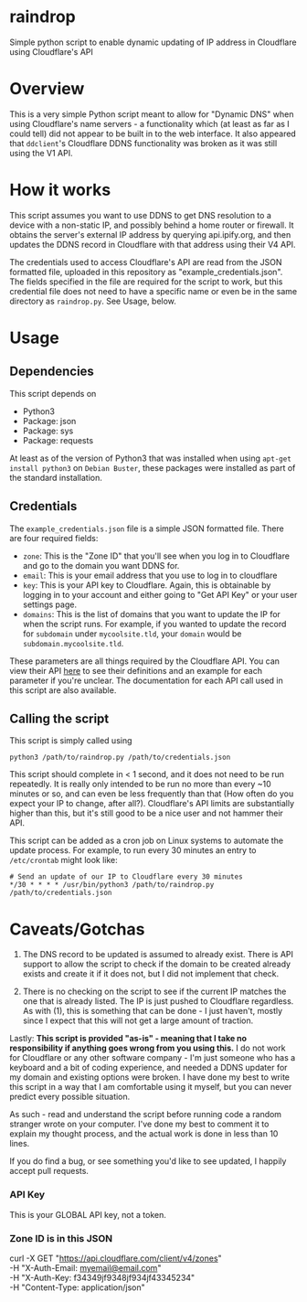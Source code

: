 # raindrop
Simple python script to enable dynamic updating of IP address in Cloudflare using Cloudflare's API

# Overview

This is a very simple Python script meant to allow for "Dynamic DNS" when using Cloudflare's name servers - a functionality which (at least as far as I could tell) did not appear to be built in to the web interface. It also appeared that `ddclient`'s Cloudflare DDNS functionality was broken as it was still using the V1 API.

# How it works

This script assumes you want to use DDNS to get DNS resolution to a device with a non-static IP, and possibly behind a home router or firewall. It obtains the server's external IP address by querying api.ipify.org, and then updates the DDNS record in Cloudflare with that address using their V4 API.

The credentials used to access Cloudflare's API are read from the JSON formatted file, uploaded in this repository as "example_credentials.json". The fields specified in the file are required for the script to work, but this credential file does not need to have a specific name or even be in the same directory as `raindrop.py`. See Usage, below.

# Usage

## Dependencies

This script depends on

  * Python3
  * Package: json
  * Package: sys
  * Package: requests

At least as of the version of Python3 that was installed when using `apt-get install python3` on `Debian Buster`, these packages were installed as part of the standard installation.

## Credentials

The `example_credentials.json` file is a simple JSON formatted file. There are four required fields:

* `zone`: This is the "Zone ID" that you'll see when you log in to Cloudflare and go to the domain you want DDNS for.
* `email`: This is your email address that you use to log in to cloudflare
* `key`: This is your API key to Cloudflare. Again, this is obtainable by logging in to your account and either going to "Get API Key" or your user settings page.
* `domains`: This is the list of domains that you want to update the IP for when the script runs. For example, if you wanted to update the record for `subdomain` under `mycoolsite.tld`, your `domain` would be `subdomain.mycoolsite.tld`.

These parameters are all things required by the Cloudflare API. You can view their API [here](https://api.cloudflare.com/#dns-records-for-a-zone-properties) to see their definitions and an example for each parameter if you're unclear. The documentation for each API call used in this script are also available.

## Calling the script

This script is simply called using

`python3 /path/to/raindrop.py /path/to/credentials.json`

This script should complete in < 1 second, and it does not need to be run repeatedly. It is really only intended to be run no more than every ~10 minutes or so, and can even be less frequently than that (How often do you expect your IP to change, after all?). Cloudflare's API limits are substantially higher than this, but it's still good to be a nice user and not hammer their API.

This script can be added as a cron job on Linux systems to automate the update process. For example, to run every 30 minutes an entry to `/etc/crontab` might look like:

```
# Send an update of our IP to Cloudflare every 30 minutes
*/30 * * * * /usr/bin/python3 /path/to/raindrop.py /path/to/credentials.json
```

# Caveats/Gotchas

1) The DNS record to be updated is assumed to already exist. There is API support to allow the script to check if the domain to be created already exists and create it if it does not, but I did not implement that check.

2) There is no checking on the script to see if the current IP matches the one that is already listed. The IP is just pushed to Cloudflare regardless. As with (1), this is something that can be done - I just haven't, mostly since I expect that this will not get a large amount of traction.

Lastly: **This script is provided "as-is" - meaning that I take no responsibility if anything goes wrong from you using this.** I do not work for Cloudflare or any other software company - I'm just someone who has a keyboard and a bit of coding experience, and needed a DDNS updater for my domain and existing options were broken. I have done my best to write this script in a way that I am comfortable using it myself, but you can never predict every possible situation. 

As such - read and understand the script before running code a random stranger wrote on your computer. I've done my best to comment it to explain my thought process, and the actual work is done in less than 10 lines.

If you do find a bug, or see something you'd like to see updated, I happily accept pull requests.

### API Key

This is your GLOBAL API key, not a token.
### Zone ID is in this JSON

curl -X GET "https://api.cloudflare.com/client/v4/zones" \
-H "X-Auth-Email: myemail@email.com" \
-H "X-Auth-Key: f34349jf9348jf934jf43345234" \
-H "Content-Type: application/json"
